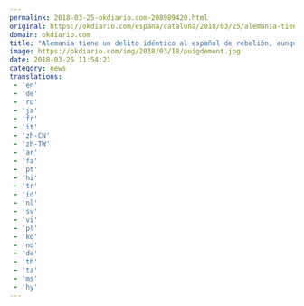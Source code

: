 ```yaml
---
permalink: 2018-03-25-okdiario.com-208989420.html
original: https://okdiario.com/espana/cataluna/2018/03/25/alemania-tiene-delito-identico-espanol-rebelion-aunque-alli-supone-hasta-cadena-perpetua-2021026
domain: okdiario.com
title: "Alemania tiene un delito idéntico al español de rebelión, aunque allí supone hasta cadena perpetua"
image: https://okdiario.com/img/2018/03/18/puigdemont.jpg
date: 2018-03-25 11:54:21
category: news
translations: 
 - 'en'
 - 'de'
 - 'ru'
 - 'ja'
 - 'fr'
 - 'it'
 - 'zh-CN'
 - 'zh-TW'
 - 'ar'
 - 'fa'
 - 'pt'
 - 'hi'
 - 'tr'
 - 'id'
 - 'nl'
 - 'sv'
 - 'vi'
 - 'pl'
 - 'ko'
 - 'no'
 - 'da'
 - 'th'
 - 'ta'
 - 'ms'
 - 'hy'
---
```


